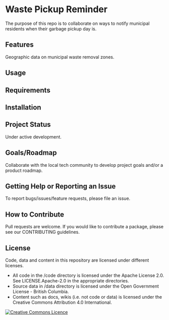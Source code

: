 # Waste Pickup Reminder


The purpose of this repo is to collaborate on ways to notify municipal residents when their garbage pickup day is.

## Features
Geographic data on municipal waste removal zones.

## Usage

## Requirements

## Installation

## Project Status
Under active development.

## Goals/Roadmap
Collaborate with the local tech community to develop project goals and/or a product roadmap.

## Getting Help or Reporting an Issue
To report bugs/issues/feature requests, please file an issue.

## How to Contribute
Pull requests are welcome. If you would like to contribute a package, please see our CONTRIBUTING guidelines.

## License
Code, data and content in this repository are licensed under different licenses.

- All code in the /code directory is licensed under the Apache License 2.0. See LICENSE.Apache-2.0 in the appropriate directories.
- Source data in /data directory is licensed under the Open Government License - British Columbia.
- Content such as docs, wikis (i.e. not code or data) is licensed under the Creative Commons Attribution 4.0 International.



<a rel="license" href="http://creativecommons.org/licenses/by/4.0/"><img alt="Creative Commons Licence" style="border-width:0" src="https://i.creativecommons.org/l/by/4.0/80x15.png" /></a><br />